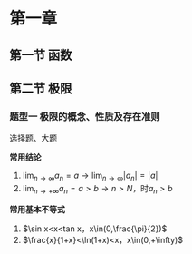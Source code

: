 # 第一章

## 第一节 函数

## 第二节 极限

### 题型一 极限的概念、性质及存在准则

选择题、大题

**常用结论**

1. $\displaystyle \lim_{n \to \infty} a_n=a\rightarrow\displaystyle \lim_{n \to \infty} |a_n|=|a|$
2. $\displaystyle \lim_{n \to +\infty} a_n=a>b\rightarrow n>N，$时$a_n>b$

**常用基本不等式**

1. $\sin x<x<tan x，x\in(0,\frac{\pi}{2})$
2. $\frac{x}{1+x}<\ln(1+x)<x，x\in(0,+\infty)$
